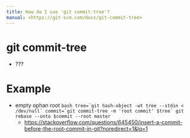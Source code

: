 ```yaml
---
title: How do I use 'git commit-tree'?
manual: <https://git-scm.com/docs/git-commit-tree>
---
```


# git commit-tree <options>
- ???

# Example
- empty ophan root  ```bash
tree=`git hash-object -wt tree --stdin < /dev/null`
commit=`git commit-tree -m 'root commit' $tree`
git rebase --onto $commit --root master```
  - <https://stackoverflow.com/questions/645450/insert-a-commit-before-the-root-commit-in-git?noredirect=1&lq=1>